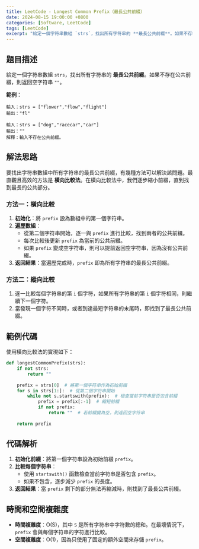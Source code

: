 ```yaml
---
title: LeetCode - Longest Common Prefix（最長公共前綴）
date: 2024-08-15 19:00:00 +0800
categories: [Software, LeetCode]
tags: [LeetCode] 
excerpt: "給定一個字符串數組 `strs`，找出所有字符串的 **最長公共前綴**。如果不存在公共前綴，則返回空字符串"
---
```


## 題目描述
給定一個字符串數組 `strs`，找出所有字符串的 **最長公共前綴**。如果不存在公共前綴，則返回空字符串 `""`。

**範例**：

```
輸入：strs = ["flower","flow","flight"]
輸出："fl"

輸入：strs = ["dog","racecar","car"]
輸出：""
解釋：輸入不存在公共前綴。
```

## 解法思路
要找出字符串數組中所有字符串的最長公共前綴，有幾種方法可以解決該問題。最直觀且高效的方法是 **橫向比較法**。在橫向比較法中，我們逐步縮小前綴，直到找到最長的公共部分。

### 方法一：橫向比較
1. **初始化**：將 `prefix` 設為數組中的第一個字符串。
2. **遍歷數組**：
   - 從第二個字符串開始，逐一與 `prefix` 進行比較，找到兩者的公共前綴。
   - 每次比較後更新 `prefix` 為當前的公共前綴。
   - 如果 `prefix` 變成空字符串，則可以提前返回空字符串，因為沒有公共前綴。
3. **返回結果**：當遍歷完成時，`prefix` 即為所有字符串的最長公共前綴。

### 方法二：縱向比較
1. 逐一比較每個字符串的第 `i` 個字符，如果所有字符串的第 `i` 個字符相同，則繼續下一個字符。
2. 當發現一個字符不同時，或者到達最短字符串的末尾時，即找到了最長公共前綴。

## 範例代碼
使用橫向比較法的實現如下：

```python
def longestCommonPrefix(strs):
    if not strs:
        return ""
    
    prefix = strs[0]  # 將第一個字符串作為初始前綴
    for s in strs[1:]:  # 從第二個字符串開始
        while not s.startswith(prefix):  # 檢查當前字符串是否包含前綴
            prefix = prefix[:-1]  # 縮短前綴
            if not prefix:
                return ""  # 若前綴變為空，則返回空字符串
    
    return prefix
```

## 代碼解析
1. **初始化前綴**：將第一個字符串設為初始前綴 `prefix`。
2. **比較每個字符串**：
   - 使用 `startswith()` 函數檢查當前字符串是否包含 `prefix`。
   - 如果不包含，逐步減少 `prefix` 的長度。
3. **返回結果**：當 `prefix` 剩下的部分無法再縮減時，則找到了最長公共前綴。

## 時間和空間複雜度
- **時間複雜度**：O(S)，其中 `S` 是所有字符串中字符數的總和。在最壞情況下，`prefix` 會與每個字符串的字符進行比較。
- **空間複雜度**：O(1)，因為只使用了固定的額外空間來存儲 `prefix`。
